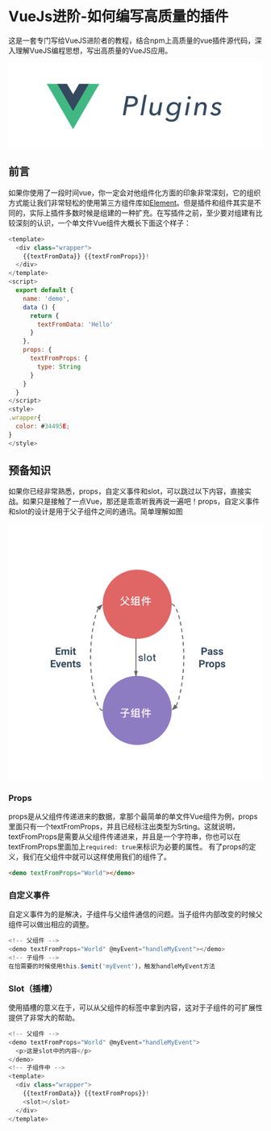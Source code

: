# VueJs进阶-如何编写高质量的插件
这是一套专门写给VueJS进阶者的教程，结合npm上高质量的vue插件源代码，深入理解VueJS编程思想，写出高质量的VueJS应用。

![](./image/cover.png)
## 前言
如果你使用了一段时间vue，你一定会对他组件化方面的印象非常深刻，它的组织方式能让我们非常轻松的使用第三方组件库如[Element](http://element.eleme.io/)。但是插件和组件其实是不同的，实际上插件多数时候是组建的一种扩充。在写插件之前，至少要对组建有比较深刻的认识，一个单文件Vue组件大概长下面这个样子：

```javascript
<template>
  <div class="wrapper">
    {{textFromData}} {{textFromProps}}!
  </div>
</template>
<script>
  export default {
    name: 'demo',
    data () {
      return {
        textFromData: 'Hello'
      }
    },
    props: {
      textFromProps: {
        type: String
      }
    }
  }
</script>
<style>
.wrapper{
  color: #34495E;
}
</style>
```

## 预备知识
如果你已经非常熟悉，props，自定义事件和slot，可以跳过以下内容，直接实战。如果只是接触了一点Vue，那还是乖乖听我再说一遍吧！props，自定义事件和slot的设计是用于父子组件之间的通讯。简单理解如图

![](./image/component.png)

### Props
props是从父组件传递进来的数据，拿那个最简单的单文件Vue组件为例，props里面只有一个textFromProps，并且已经标注出类型为Srting。这就说明，textFromProps是需要从父组件传递进来，并且是一个字符串，你也可以在textFromProps里面加上`required: true`来标识为必要的属性。
有了props的定义，我们在父组件中就可以这样使用我们的组件了。

```html
<demo textFromProps="World"></demo>
```

### 自定义事件
自定义事件为的是解决，子组件与父组件通信的问题。当子组件内部改变的时候父组件可以做出相应的调整。

```javascript
<!-- 父组件 -->
<demo textFromProps="World" @myEvent="handleMyEvent"></demo>
<!-- 子组件 -->
在恰需要的时候使用this.$emit('myEvent')，触发handleMyEvent方法
```

### Slot（插槽）
使用插槽的意义在于，可以从父组件的标签中拿到内容，这对于子组件的可扩展性提供了非常大的帮助。
```javascript
<!-- 父组件 -->
<demo textFromProps="World" @myEvent="handleMyEvent">
  <p>这是slot中的内容</p>
</demo>
<!-- 子组件中 -->
<template>
  <div class="wrapper">
    {{textFromData}} {{textFromProps}}!
    <slot></slot>
  </div>
</template>
```

